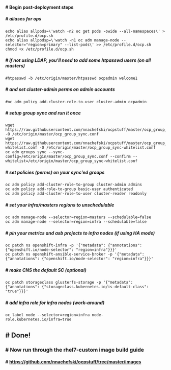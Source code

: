 #### # Begin post-deployment steps
##### # aliases for ops
```
echo alias allpods=\'watch -n2 oc get pods -owide --all-namespaces\' > /etc/profile.d/ocp.sh
echo alias allpodsp=\'watch -n1 oc adm manage-node --selector="region=primary" --list-pods\' >> /etc/profile.d/ocp.sh
chmod +x /etc/profile.d/ocp.sh
```
##### # if not using LDAP, you'll need to add some htpasswd users (on all masters)
```
#htpasswd -b /etc/origin/master/htpasswd ocpadmin welcome1
```
##### # and set cluster-admin perms on admin accounts
```
#oc adm policy add-cluster-role-to-user cluster-admin ocpadmin
```
##### # setup group sync and run it once
```
wget https://raw.githubusercontent.com/nnachefski/ocpstuff/master/ocp_group_sync.conf -O /etc/origin/master/ocp_group_sync.conf
wget https://raw.githubusercontent.com/nnachefski/ocpstuff/master/ocp_group_sync-whitelist.conf -O /etc/origin/master/ocp_group_sync-whitelist.conf 
oc adm groups sync --sync-config=/etc/origin/master/ocp_group_sync.conf --confirm --whitelist=/etc/origin/master/ocp_group_sync-whitelist.conf
```
##### # set policies (perms) on your sync’ed groups
```
oc adm policy add-cluster-role-to-group cluster-admin admins
oc adm policy add-role-to-group basic-user authenticated
oc adm policy add-cluster-role-to-user cluster-reader readonly
```
##### # set your infra/masters regions to unschedulable
```
oc adm manage-node --selector=region=masters --schedulable=false
oc adm manage-node --selector=region=infra --schedulable=false
```
##### # pin your metrics and asb projects to infra nodes (if using HA mode)
```
oc patch ns openshift-infra -p '{"metadata": {"annotations": {"openshift.io/node-selector": "region=infra"}}}'
oc patch ns openshift-ansible-service-broker -p '{"metadata": {"annotations": {"openshift.io/node-selector": "region=infra"}}}'
```
##### # make CNS the default SC (optional)
```
oc patch storageclass glusterfs-storage -p '{"metadata": {"annotations": {"storageclass.kubernetes.io/is-default-class": "true"}}}'
```
##### # add infra role for infra nodes (work-around)
```
oc label node --selector=region=infra node-role.kubernetes.io/infra=true
```
## # Done!

### # Now run through the rhel7-custom image build guide
#### # https://github.com/nnachefski/ocpstuff/tree/master/images
